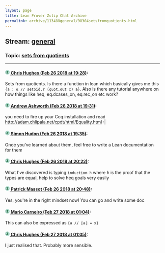 ```yaml
---
layout: page
title: Lean Prover Zulip Chat Archive 
permalink: archive/113488general/98304setsfromquotients.html
---
```


## Stream: [general](index.html)
### Topic: [sets from quotients](98304setsfromquotients.html)

---

#### [![Click to go to Zulip](../../assets/img/zulip2.png) Chris Hughes (Feb 26 2018 at 19:28)](https://leanprover.zulipchat.com/#narrow/stream/113488-general/topic/sets%20from%20quotients/near/123007417):
Sets from quotients. Is there a function in lean which basically gives me this `{a : α // setoid.r (quot.out x) a}`. Also is there any tutorial anywhere on how things like heq, eq.dcases_on, eq.rec_on etc work?

#### [![Click to go to Zulip](../../assets/img/zulip2.png) Andrew Ashworth (Feb 26 2018 at 19:31)](https://leanprover.zulipchat.com/#narrow/stream/113488-general/topic/sets%20from%20quotients/near/123007526):
you need to fire up your Coq installation and read http://adam.chlipala.net/cpdt/html/Equality.html :|

#### [![Click to go to Zulip](../../assets/img/zulip2.png) Simon Hudon (Feb 26 2018 at 19:35)](https://leanprover.zulipchat.com/#narrow/stream/113488-general/topic/sets%20from%20quotients/near/123007681):
Once you've learned about them, feel free to write a Lean documentation for them

#### [![Click to go to Zulip](../../assets/img/zulip2.png) Chris Hughes (Feb 26 2018 at 20:22)](https://leanprover.zulipchat.com/#narrow/stream/113488-general/topic/sets%20from%20quotients/near/123009408):
What I've discovered is typing `induction h` where h is the proof that the types are equal, help to solve heq goals very easily

#### [![Click to go to Zulip](../../assets/img/zulip2.png) Patrick Massot (Feb 26 2018 at 20:48)](https://leanprover.zulipchat.com/#narrow/stream/113488-general/topic/sets%20from%20quotients/near/123010391):
Yes, you're in the right mindset now! You can go and write some doc

#### [![Click to go to Zulip](../../assets/img/zulip2.png) Mario Carneiro (Feb 27 2018 at 01:04)](https://leanprover.zulipchat.com/#narrow/stream/113488-general/topic/sets%20from%20quotients/near/123019353):
This can also be expressed as `{a // ⟦a⟧ = x}`

#### [![Click to go to Zulip](../../assets/img/zulip2.png) Chris Hughes (Feb 27 2018 at 01:05)](https://leanprover.zulipchat.com/#narrow/stream/113488-general/topic/sets%20from%20quotients/near/123019369):
I just realised that. Probably more sensible.

